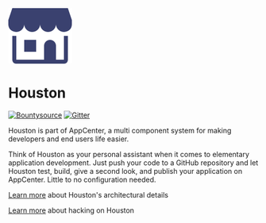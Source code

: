 <img src="branding/apphub-purple-transparent-256.png" alt="AppCenter" width="128">

# Houston

[![Bountysource](https://www.bountysource.com/badge/tracker?tracker_id=27692469)](https://www.bountysource.com/trackers/27692469-elementary-houston)
[![Gitter](https://badges.gitter.im/elementary/houston.svg)](https://gitter.im/elementary/houston?utm_source=badge&utm_medium=badge&utm_campaign=pr-badge)

Houston is part of AppCenter, a multi component system for making developers and
end users life easier.

Think of Houston as your personal assistant when it comes to elementary
application development. Just push your code to a GitHub repository and let
Houston test, build, give a second look, and publish your application on
AppCenter. Little to no configuration needed.

[Learn more](https://github.com/elementary/houston/wiki/Architecture-Overview)
about Houston's architectural details

[Learn more](https://github.com/elementary/houston/wiki/Hacking-on-Houston)
about hacking on Houston
